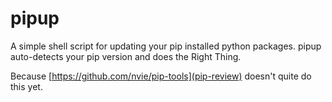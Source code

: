 pipup
=====

A simple shell script for updating your pip installed python packages.
pipup auto-detects your pip version and does the Right Thing.

Because [https://github.com/nvie/pip-tools](pip-review) doesn't quite do this yet.
